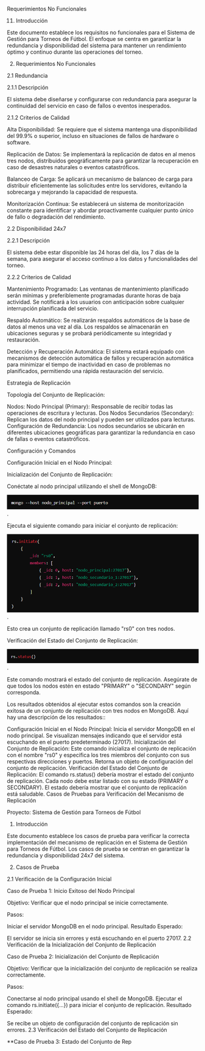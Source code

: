 Requerimientos No Funcionales

11. Introducción

Este documento establece los requisitos no funcionales para el Sistema de Gestión para Torneos de Fútbol. El enfoque se centra en garantizar la redundancia y disponibilidad del sistema para mantener un rendimiento óptimo y continuo durante las operaciones del torneo.

2. Requerimientos No Funcionales

2.1 Redundancia

2.1.1 Descripción

El sistema debe diseñarse y configurarse con redundancia para asegurar la continuidad del servicio en caso de fallos o eventos inesperados.

2.1.2 Criterios de Calidad

Alta Disponibilidad: Se requiere que el sistema mantenga una disponibilidad del 99.9% o superior, incluso en situaciones de fallos de hardware o software.

Replicación de Datos: Se implementará la replicación de datos en al menos tres nodos, distribuidos geográficamente para garantizar la recuperación en caso de desastres naturales o eventos catastróficos.

Balanceo de Carga: Se aplicará un mecanismo de balanceo de carga para distribuir eficientemente las solicitudes entre los servidores, evitando la sobrecarga y mejorando la capacidad de respuesta.

Monitorización Continua: Se establecerá un sistema de monitorización constante para identificar y abordar proactivamente cualquier punto único de fallo o degradación del rendimiento.

2.2 Disponibilidad 24x7

2.2.1 Descripción

El sistema debe estar disponible las 24 horas del día, los 7 días de la semana, para asegurar el acceso continuo a los datos y funcionalidades del torneo.

2.2.2 Criterios de Calidad

Mantenimiento Programado: Las ventanas de mantenimiento planificado serán mínimas y preferiblemente programadas durante horas de baja actividad. Se notificará a los usuarios con anticipación sobre cualquier interrupción planificada del servicio.

Respaldo Automático: Se realizarán respaldos automáticos de la base de datos al menos una vez al día. Los respaldos se almacenarán en ubicaciones seguras y se probará periódicamente su integridad y restauración.

Detección y Recuperación Automática: El sistema estará equipado con mecanismos de detección automática de fallos y recuperación automática para minimizar el tiempo de inactividad en caso de problemas no planificados, permitiendo una rápida restauración del servicio.

Estrategia de Replicación

Topología del Conjunto de Replicación:

Nodos:
Nodo Principal (Primary): Responsable de recibir todas las operaciones de escritura y lecturas.
Dos Nodos Secundarios (Secondary): Replican los datos del nodo principal y pueden ser utilizados para lecturas.
Configuración de Redundancia:
Los nodos secundarios se ubicarán en diferentes ubicaciones geográficas para garantizar la redundancia en caso de fallas o eventos catastróficos.

Configuración y Comandos

Configuración Inicial en el Nodo Principal:

Inicialización del Conjunto de Replicación:

Conéctate al nodo principal utilizando el shell de MongoDB:

![image](https://github.com/Njunco/torneo_deportivo/blob/main/Actividad%202/Imagenes%20actividad2/Screenshot%20(3).png).

Ejecuta el siguiente comando para iniciar el conjunto de replicación:

![image](https://github.com/Njunco/torneo_deportivo/blob/main/Actividad%202/Imagenes%20actividad2/Screenshot%20(4).png).

Esto crea un conjunto de replicación llamado "rs0" con tres nodos.

Verificación del Estado del Conjunto de Replicación:

![image](https://github.com/Njunco/torneo_deportivo/blob/main/Actividad%202/Imagenes%20actividad2/Screenshot%20(5).png).

Este comando mostrará el estado del conjunto de replicación. Asegúrate de que todos los nodos estén en estado "PRIMARY" o "SECONDARY" según corresponda.

Los resultados obtenidos al ejecutar estos comandos son la creación exitosa de un conjunto de replicación con tres nodos en MongoDB. Aquí hay una descripción de los resultados::

Configuración Inicial en el Nodo Principal: Inicia el servidor MongoDB en el nodo principal. Se visualizan mensajes indicando que el servidor está escuchando en el puerto predeterminado (27017).
Inicialización del Conjunto de Replicación: Este comando inicializa el conjunto de replicación con el nombre "rs0" y especifica los tres miembros del conjunto con sus respectivas direcciones y puertos. Retorna un objeto de configuración del conjunto de replicación.
Verificación del Estado del Conjunto de Replicación: El comando rs.status() debería mostrar el estado del conjunto de replicación. Cada nodo debe estar listado con su estado (PRIMARY o SECONDARY). El estado debería mostrar que el conjunto de replicación está saludable.
Casos de Pruebas para Verificación del Mecanismo de Replicación

Proyecto: Sistema de Gestión para Torneos de Fútbol

1. Introducción

Este documento establece los casos de prueba para verificar la correcta implementación del mecanismo de replicación en el Sistema de Gestión para Torneos de Fútbol. Los casos de prueba se centran en garantizar la redundancia y disponibilidad 24x7 del sistema.

2. Casos de Prueba

2.1 Verificación de la Configuración Inicial

Caso de Prueba 1: Inicio Exitoso del Nodo Principal

Objetivo: Verificar que el nodo principal se inicie correctamente.

Pasos:

Iniciar el servidor MongoDB en el nodo principal.
Resultado Esperado:

El servidor se inicia sin errores y está escuchando en el puerto 27017.
2.2 Verificación de la Inicialización del Conjunto de Replicación

Caso de Prueba 2: Inicialización del Conjunto de Replicación

Objetivo: Verificar que la inicialización del conjunto de replicación se realiza correctamente.

Pasos:

Conectarse al nodo principal usando el shell de MongoDB.
Ejecutar el comando rs.initiate({...}) para iniciar el conjunto de replicación.
Resultado Esperado:

Se recibe un objeto de configuración del conjunto de replicación sin errores.
2.3 Verificación del Estado del Conjunto de Replicación

**Caso de Prueba 3: Estado del Conjunto de Rep

